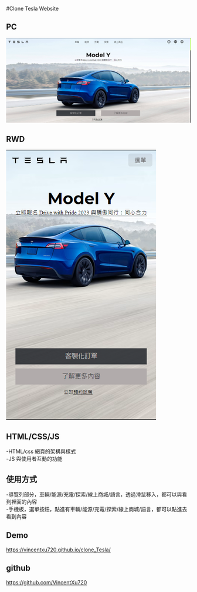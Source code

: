 #Clone Tesla Website

## PC
![image](https://github.com/VincentXu720/clone_Tesla/blob/main/projectImg/Tesla_Web_PC.png)

## RWD
![image](https://github.com/VincentXu720/clone_Tesla/blob/main/projectImg/Tesla_Web_RWD.png)

## HTML/CSS/JS
-HTML/css 網頁的架構與樣式<br>
-JS 與使用者互動的功能

## 使用方式
-導覽列部分，車輛/能源/充電/探索/線上商城/語言，透過滑鼠移入，都可以與看到裡面的內容<br>
-手機板，選單按鈕，點進有車輛/能源/充電/探索/線上商城/語言，都可以點進去看到內容

## Demo
https://vincentxu720.github.io/clone_Tesla/
## github
https://github.com/VincentXu720

